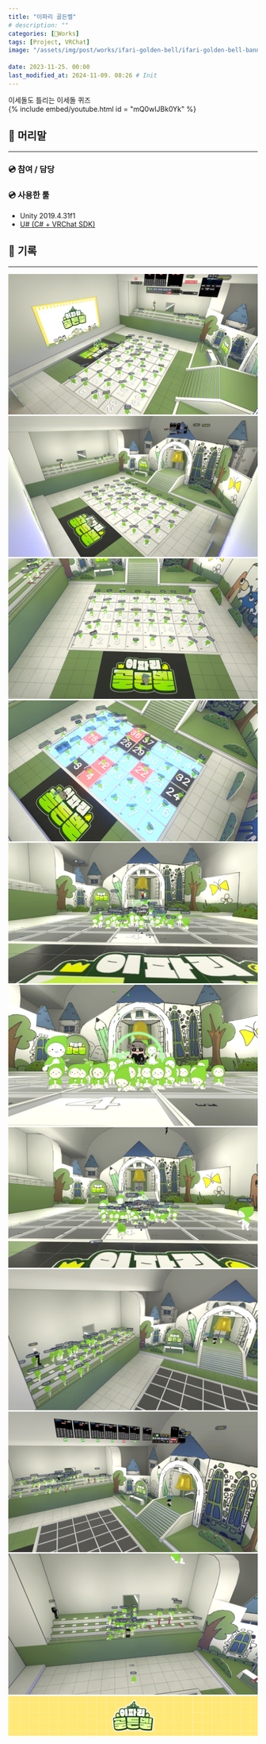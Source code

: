 ```yaml
---
title: "이파리 골든벨"
# description: ""
categories: [🍇Works]
tags: [Project, VRChat]
image: "/assets/img/post/works/ifari-golden-bell/ifari-golden-bell-banner.png"

date: 2023-11-25. 00:00
last_modified_at: 2024-11-09. 08:26 # Init
---
```


이세돌도 틀리는 이세돌 퀴즈  
{% include embed/youtube.html id = "mQ0wlJBk0Yk" %}

## 📀 머리말

---

### 💿 참여 / 담당

### 💿 사용한 툴

- Unity 2019.4.31f1
- [U# (C# + VRChat SDK)](https://udonsharp.docs.vrchat.com/)

## 📀 기록

---

![231117-224028](/assets/img/post/works/ifari-golden-bell/231117-224028.png)
![231117-224359](/assets/img/post/works/ifari-golden-bell/231117-224359.png)
![231117-224559](/assets/img/post/works/ifari-golden-bell/231117-224559.png)
![231117-230036](/assets/img/post/works/ifari-golden-bell/231117-230036.png)
![231117-234306](/assets/img/post/works/ifari-golden-bell/231117-234306.png)
![231117-234321](/assets/img/post/works/ifari-golden-bell/231117-234321.png)
![231117-234342](/assets/img/post/works/ifari-golden-bell/231117-234342.png)
![231125-191855](/assets/img/post/works/ifari-golden-bell/231125-191855.png)
![231125-193329](/assets/img/post/works/ifari-golden-bell/231125-193329.png)
![231125-193449](/assets/img/post/works/ifari-golden-bell/231125-193449.png)
![ifari-golden-bell-banner](/assets/img/post/works/ifari-golden-bell/ifari-golden-bell-banner.png)
